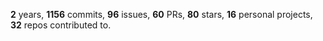 **2** years, **1156** commits, **96** issues, **60** PRs, **80** stars, **16** personal projects, **32** repos contributed to.
